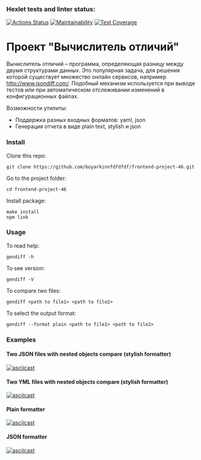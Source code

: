 ### Hexlet tests and linter status:
[![Actions Status](https://github.com/boyarkinnfdfdfdf/frontend-project-46/actions/workflows/hexlet-check.yml/badge.svg)](https://github.com/boyarkinnfdfdfdf/frontend-project-46/actions)
[![Maintainability](https://api.codeclimate.com/v1/badges/ac8d001e50065836838c/maintainability)](https://codeclimate.com/github/boyarkinnfdfdfdf/frontend-project-46/maintainability)
[![Test Coverage](https://api.codeclimate.com/v1/badges/ac8d001e50065836838c/test_coverage)](https://codeclimate.com/github/boyarkinnfdfdfdf/frontend-project-46/test_coverage)


# Проект "Вычислитель отличий"
Вычислитель отличий – программа, определяющая разницу между двумя структурами данных. Это популярная задача, для решения которой существует множество онлайн сервисов, например http://www.jsondiff.com/. Подобный механизм используется при выводе тестов или при автоматическом отслеживании изменений в конфигурационных файлах.

Возможности утилиты:

- Поддержка разных входных форматов: yaml, json
- Генерация отчета в виде plain text, stylish и json

### Install
Clone this repo: 
```
git clone https://github.com/boyarkinnfdfdfdf/frontend-project-46.git
```

Go to the project folder: 
```
cd frontend-project-46
```

Install package: 
```
make install
npm link
```

### Usage
To read help:
```
gendiff -h
```

To see version:
```
gendiff -V
```

To compare two files:
```
gendiff <path to file1> <path to file2>
```

To select the output format:
```
gendiff --format plain <path to file1> <path to file2>
```

### Examples
#### Two JSON files with nested objects compare (stylish formatter)
[![asciicast](https://asciinema.org/a/pc3BDqhr29nj5MeEKzyaGc9VO.svg)](https://asciinema.org/a/pc3BDqhr29nj5MeEKzyaGc9VO)

#### Two YML files with nested objects compare (stylish formatter)
[![asciicast](https://asciinema.org/a/KLcX4eh5E55uzYgYfbFn5AcCm.svg)](https://asciinema.org/a/KLcX4eh5E55uzYgYfbFn5AcCm)

#### Plain formatter
[![asciicast](https://asciinema.org/a/Q93Q2OpJN21sB2Sh2zk5AoGty.svg)](https://asciinema.org/a/Q93Q2OpJN21sB2Sh2zk5AoGty)

#### JSON formatter
[![asciicast](https://asciinema.org/a/qGGtupJFpdV3JNmKXKx3Op3oh.svg)](https://asciinema.org/a/qGGtupJFpdV3JNmKXKx3Op3oh)